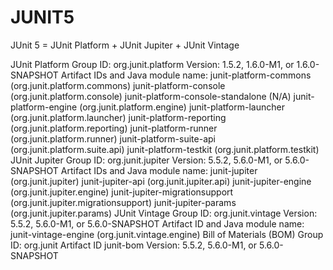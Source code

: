 # JUNIT5
JUnit 5 = JUnit Platform + JUnit Jupiter + JUnit Vintage

JUnit Platform
Group ID: org.junit.platform
Version: 1.5.2, 1.6.0-M1, or 1.6.0-SNAPSHOT
Artifact IDs and Java module name:
junit-platform-commons (org.junit.platform.commons)
junit-platform-console (org.junit.platform.console)
junit-platform-console-standalone (N/A)
junit-platform-engine (org.junit.platform.engine)
junit-platform-launcher (org.junit.platform.launcher)
junit-platform-reporting (org.junit.platform.reporting)
junit-platform-runner (org.junit.platform.runner)
junit-platform-suite-api (org.junit.platform.suite.api)
junit-platform-testkit (org.junit.platform.testkit)
JUnit Jupiter
Group ID: org.junit.jupiter
Version: 5.5.2, 5.6.0-M1, or 5.6.0-SNAPSHOT
Artifact IDs and Java module name:
junit-jupiter (org.junit.jupiter)
junit-jupiter-api (org.junit.jupiter.api)
junit-jupiter-engine (org.junit.jupiter.engine)
junit-jupiter-migrationsupport (org.junit.jupiter.migrationsupport)
junit-jupiter-params (org.junit.jupiter.params)
JUnit Vintage
Group ID: org.junit.vintage
Version: 5.5.2, 5.6.0-M1, or 5.6.0-SNAPSHOT
Artifact ID and Java module name:
junit-vintage-engine (org.junit.vintage.engine)
Bill of Materials (BOM)
Group ID: org.junit
Artifact ID junit-bom
Version: 5.5.2, 5.6.0-M1, or 5.6.0-SNAPSHOT


